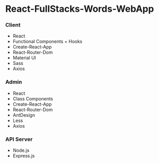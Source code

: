 # React-FullStacks-Words-WebApp

### Client

- React
- Functional Components + Hooks
- Create-React-App
- React-Router-Dom
- Material UI
- Sass
- Axios

### Admin

- React
- Class Components
- Create-React-App
- React-Router-Dom
- AntDesign
- Less
- Axios

### API Server

- Node.js
- Express.js
